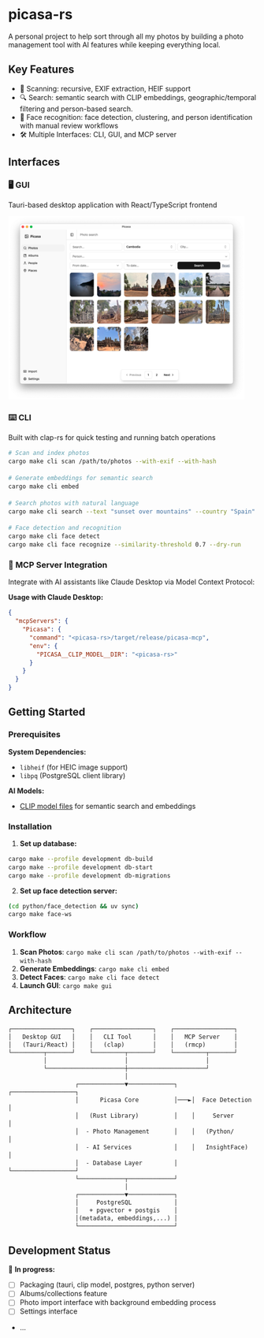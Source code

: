 # picasa-rs

A personal project to help sort through all my photos by building a photo management tool with AI features while keeping everything local.

## Key Features

- 📁 Scanning: recursive, EXIF extraction, HEIF support
- 🔍 Search: semantic search with CLIP embeddings, geographic/temporal filtering and person-based search.
- 👤 Face recognition: face detection, clustering, and person identification with manual review workflows
- 🛠️ Multiple Interfaces: CLI, GUI, and MCP server

## Interfaces

### 🖥️ GUI

Tauri-based desktop application with React/TypeScript frontend

<img src="./screenshot.png" width="480px" alt="gui screenshot" />

### ⌨️ CLI

Built with clap-rs for quick testing and running batch operations

```bash
# Scan and index photos
cargo make cli scan /path/to/photos --with-exif --with-hash

# Generate embeddings for semantic search
cargo make cli embed

# Search photos with natural language
cargo make cli search --text "sunset over mountains" --country "Spain"

# Face detection and recognition
cargo make cli face detect
cargo make cli face recognize --similarity-threshold 0.7 --dry-run
```

### 🔗 MCP Server Integration

Integrate with AI assistants like Claude Desktop via Model Context Protocol:

**Usage with Claude Desktop:**

```json
{
  "mcpServers": {
    "Picasa": {
      "command": "<picasa-rs>/target/release/picasa-mcp",
      "env": {
        "PICASA__CLIP_MODEL__DIR": "<picasa-rs>"
      }
    }
  }
}
```

## Getting Started

### Prerequisites

**System Dependencies:**

- `libheif` (for HEIC image support)
- `libpq` (PostgreSQL client library)

**AI Models:**

- [CLIP model files](https://huggingface.co/openai/clip-vit-base-patch32/tree/refs%2Fpr%2F62) for semantic search and embeddings

### Installation

1. **Set up database:**

```bash
cargo make --profile development db-build
cargo make --profile development db-start
cargo make --profile development db-migrations
```

2. **Set up face detection server:**

```bash
(cd python/face_detection && uv sync)
cargo make face-ws
```

### Workflow

1. **Scan Photos**: `cargo make cli scan /path/to/photos --with-exif --with-hash`
2. **Generate Embeddings**: `cargo make cli embed`
3. **Detect Faces**: `cargo make cli face detect`
4. **Launch GUI**: `cargo make gui`

## Architecture

```
┌─────────────────┐    ┌─────────────────┐    ┌─────────────────┐
│   Desktop GUI   │    │   CLI Tool      │    │   MCP Server    │
│   (Tauri/React) │    │   (clap)        │    │   (rmcp)        │
└─────────┬───────┘    └─────────┬───────┘    └─────────┬───────┘
          │                      │                      │
          └──────────────────────┼──────────────────────┘
                                 │
                   ┌─────────────▼─────────────┐    ┌──────────────────┐
                   │      Picasa Core          │───►│  Face Detection  │
                   │   (Rust Library)          │    │     Server       │
                   │  - Photo Management       │    │   (Python/       │
                   │  - AI Services            │    │   InsightFace)   │
                   │  - Database Layer         │    └──────────────────┘
                   └─────────────┬─────────────┘
                                 │
                   ┌─────────────▼─────────────┐
                   │     PostgreSQL            │
                   │   + pgvector + postgis    │
                   │(metadata, embeddings,...) │
                   └───────────────────────────┘
```

## Development Status

🚧 **In progress:**

- [ ] Packaging (tauri, clip model, postgres, python server)
- [ ] Albums/collections feature
- [ ] Photo import interface with background embedding process
- [ ] Settings interface
- ...
